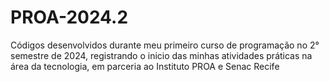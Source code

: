 # PROA-2024.2
Códigos desenvolvidos durante meu primeiro curso de programação no 2° semestre de 2024, registrando o inicio das minhas atividades práticas na área da tecnologia, em parceria ao Instituto PROA e Senac Recife
